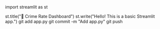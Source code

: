 import streamlit as st

st.title("🚨 Crime Rate Dashboard")
st.write("Hello! This is a basic Streamlit app.")
git add app.py
git commit -m "Add app.py"
git push
